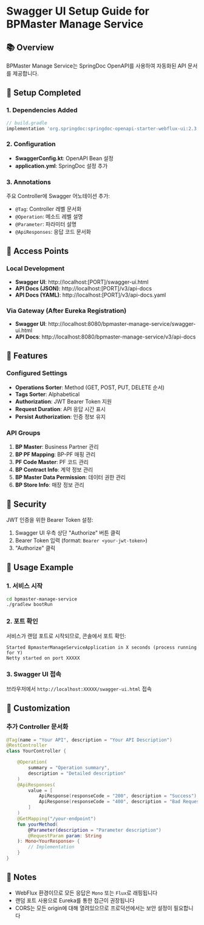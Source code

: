 # Swagger UI Setup Guide for BPMaster Manage Service

## 📚 Overview
BPMaster Manage Service는 SpringDoc OpenAPI를 사용하여 자동화된 API 문서를 제공합니다.

## 🚀 Setup Completed

### 1. Dependencies Added
```gradle
// build.gradle
implementation 'org.springdoc:springdoc-openapi-starter-webflux-ui:2.3.0'
```

### 2. Configuration
- **SwaggerConfig.kt**: OpenAPI Bean 설정
- **application.yml**: SpringDoc 설정 추가

### 3. Annotations
주요 Controller에 Swagger 어노테이션 추가:
- `@Tag`: Controller 레벨 문서화
- `@Operation`: 메소드 레벨 설명
- `@Parameter`: 파라미터 설명
- `@ApiResponses`: 응답 코드 문서화

## 📍 Access Points

### Local Development
- **Swagger UI**: http://localhost:[PORT]/swagger-ui.html
- **API Docs (JSON)**: http://localhost:[PORT]/v3/api-docs
- **API Docs (YAML)**: http://localhost:[PORT]/v3/api-docs.yaml

### Via Gateway (After Eureka Registration)
- **Swagger UI**: http://localhost:8080/bpmaster-manage-service/swagger-ui.html
- **API Docs**: http://localhost:8080/bpmaster-manage-service/v3/api-docs

## 🎯 Features

### Configured Settings
- **Operations Sorter**: Method (GET, POST, PUT, DELETE 순서)
- **Tags Sorter**: Alphabetical
- **Authorization**: JWT Bearer Token 지원
- **Request Duration**: API 응답 시간 표시
- **Persist Authorization**: 인증 정보 유지

### API Groups
1. **BP Master**: Business Partner 관리
2. **BP PF Mapping**: BP-PF 매핑 관리
3. **PF Code Master**: PF 코드 관리
4. **BP Contract Info**: 계약 정보 관리
5. **BP Master Data Permission**: 데이터 권한 관리
6. **BP Store Info**: 매장 정보 관리

## 🔐 Security

JWT 인증을 위한 Bearer Token 설정:
1. Swagger UI 우측 상단 "Authorize" 버튼 클릭
2. Bearer Token 입력 (format: `Bearer <your-jwt-token>`)
3. "Authorize" 클릭

## 📝 Usage Example

### 1. 서비스 시작
```bash
cd bpmaster-manage-service
./gradlew bootRun
```

### 2. 포트 확인
서비스가 랜덤 포트로 시작되므로, 콘솔에서 포트 확인:
```
Started BpmasterManageServiceApplication in X seconds (process running for Y)
Netty started on port XXXXX
```

### 3. Swagger UI 접속
브라우저에서 `http://localhost:XXXXX/swagger-ui.html` 접속

## 🔧 Customization

### 추가 Controller 문서화
```kotlin
@Tag(name = "Your API", description = "Your API Description")
@RestController
class YourController {

    @Operation(
        summary = "Operation summary",
        description = "Detailed description"
    )
    @ApiResponses(
        value = [
            ApiResponse(responseCode = "200", description = "Success"),
            ApiResponse(responseCode = "400", description = "Bad Request")
        ]
    )
    @GetMapping("/your-endpoint")
    fun yourMethod(
        @Parameter(description = "Parameter description")
        @RequestParam param: String
    ): Mono<YourResponse> {
        // Implementation
    }
}
```

## 📌 Notes
- WebFlux 환경이므로 모든 응답은 `Mono` 또는 `Flux`로 래핑됩니다
- 랜덤 포트 사용으로 Eureka를 통한 접근이 권장됩니다
- CORS는 모든 origin에 대해 열려있으므로 프로덕션에서는 보안 설정이 필요합니다